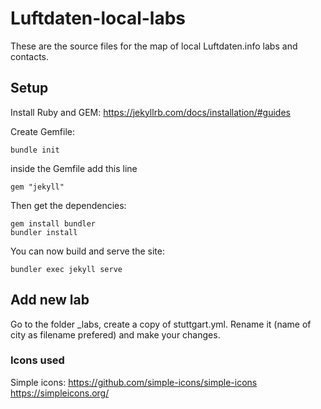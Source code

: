 # Luftdaten-local-labs

These are the source files for the map of local Luftdaten.info labs and contacts.

## Setup
Install Ruby and GEM:
https://jekyllrb.com/docs/installation/#guides

Create Gemfile:
```
bundle init
```

inside the Gemfile add this line
```
gem "jekyll"
```

Then get the dependencies:
```
gem install bundler
bundler install
```

You can now build and serve the site:
```
bundler exec jekyll serve
```

## Add new lab

Go to the folder _labs, create a copy of stuttgart.yml. Rename it (name of city as filename prefered) and make your changes.

### Icons used
Simple icons:
https://github.com/simple-icons/simple-icons
https://simpleicons.org/
